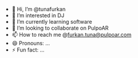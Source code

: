 - 👋 Hi, I’m @tunafurkan
- 👀 I’m interested in DJ
- 🌱 I’m currently learning software
- 💞️ I’m looking to collaborate on PulpoAR
- 📫 How to reach me @furkan.tuna@pulpoar.com
- 😄 Pronouns: ...
- ⚡ Fun fact: ...

<!---
tunafurkan/tunafurkan is a ✨ special ✨ repository because its `README.md` (this file) appears on your GitHub profile.
You can click the Preview link to take a look at your changes.
--->
